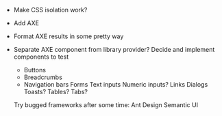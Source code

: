 * Make CSS isolation work?
* Add AXE
* Format AXE results in some pretty way
* Separate AXE component from library provider?
  Decide and implement components to test
  * Buttons
  * Breadcrumbs
  * Navigation bars
    Forms
      Text inputs
      Numeric inputs?
    Links
    Dialogs
    Toasts?
    Tables?
    Tabs?

  Try bugged frameworks after some time:
    Ant Design
    Semantic UI
